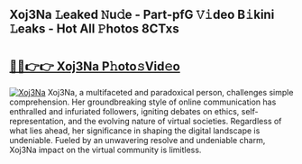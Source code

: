 ## Xoj3Na 𝙻eaked 𝙽u𝚍e - Part-pfG 𝚅𝚒deo B𝚒kini 𝙻eaks - Hot All 𝙿hotos 8CTxs

# <h2><a href="http://ld092m.urlbe.top/?page=Xoj3Na">🔗🔗👉👉 Xoj3Na P𝚑oto𝚜Vid𝚎o</a></h2>

[![Xoj3Na](https://i.imgur.com/eBuTRDB.gif)](http://ld092m.urlbe.top/?page=Xoj3Na)
Xoj3Na, a multifaceted and paradoxical person, challenges simple comprehension. Her groundbreaking style of online communication has enthralled and infuriated followers, igniting debates on ethics, self-representation, and the evolving nature of virtual societies. Regardless of what lies ahead, her significance in shaping the digital landscape is undeniable. Fueled by an unwavering resolve and undeniable charm, Xoj3Na impact on the virtual community is limitless.

